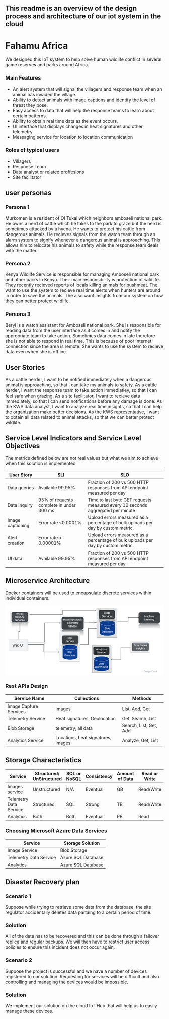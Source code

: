 ## This readme is an overview of the design process and architecture of our iot system in the cloud

# Fahamu Africa
We designed this IoT system to help solve human wildlife conflict in several game reserves and parks around Africa.

### Main Features
- An alert system that will signal the villagers and response team when an animal has invaded the village.
- Ability to detect animals with image captions and identify the level of threat they pose.
- Easy access to data that will help the response teams to learn about certain patterns.
- Ability to obtain real time data as the event occurs.
- UI interface that displays changes in heat signatures and other telemetry.
- Messaging service for location to location communication

### Roles of typical users
- Villagers
- Response Team
- Data analyst or related proffesions
- Site facilitator

## user personas
### Persona 1
Murkomen is a resident of Ol Tukai which neighbors amboseli national park. He owns a herd of cattle which he takes to the park to graze but the herd is sometimes attacked by a hyena. He wants to protect his cattle from dangerous animals. He recieves signals from the watch team through an alarm system to signify whenever a dangerous animal is approaching. This allows him to relocate his animals to safety while the response team deals with the matter.

### Persona 2
Kenya Wildlife Service is responsible for managing Amboseli national park and other parks in Kenya. Their main responsibility is protection of wildlife. They recently recieved reports of locals killing animals for bushmeat. The want to use the system to recieve real time alerts when hunters are around in order to save the animals. The also want insights from our system on how they can better protect wildlife.

### Persona 3
Beryl is a watch assistant for Amboseli national park. She is responsible for reading data from the user interface as it comes in and notify the appropriate team to take action. Sometimes data comes in late therefore she is not able to respond in real time. This is because of poor internet connection since the area is remote. She wants to use the system to recieve data even when she is offline.

## User Stories

As a cattle herder, I want to be notified immediately when a dangerous animal is approaching, so that I can take my animals to safety.
As a cattle herder, I want the response team to take action immediatley, so that I can feel safe when grazing.
As a site facilitator, I want to recieve data immediately, so that I can send notifications before any damage is done.
As the KWS data analyst, I want to analyze real time insights, so that I can help the organization make better decisions.
As the KWS representative, I want to obtain all data related to animal attacks, so that we can better protect wildlife.

## Service Level Indicators and Service Level Objectives
The metrics defined below are not real values but what we aim to achieve when this solution is implemented 

| User Story        | SLI                       |SLO                                                                                           |
| -----------       | ----------------------- |----------------------------------------------------------------------------------------------  |
| Data queries      | Available 99.95%                         |   Fraction of 200 vs 500 HTTP responses from API endpoint measured per day    |
| Data Inquiry      | 95% of requests complete in under 300 ms |Time to last byte GET requests measured every 10 seconds aggregated per minute|
| Image captioning  | Error rate <0.0001% | Upload errors measured as a percentage of bulk uploads per day by custom metric. |
| Alert creation    | Error rate < 0.00001% | Upload errors measured as a percentage of bulk uploads per day by custom metric.|
| UI data           | Available 99.95%     |  Fraction of 200 vs 500 HTTP responses from API endpoint measured per day |


## Microservice Architecture
Docker containers will be used to encapsulate discrete services within individual containers.

![image info](/images/Miro.PNG)

### Rest APIs Design
|Service Name |  Collections | Methods   |
|-------------|--------------|-----------|
|Image Capture Services | Images | List, Add, Get |
|Telemetry Service | Heat signatures, Geolocation | Get, Search, List |
|Blob Storage | telemetry, all data | Search, List, Get, Add |
|Analytics Service | Locations, heat signatures, images | Analyze, Get, List|
## Storage Characteristics
| Service | Structured/ UnStructured| SQL or NoSQL | Consistency | Amount of Data | Read or Write|
|---------|-------------------------|--------------|-------------|----------------|------------|
|Images service| Unstructured |          N/A       | Eventual    | GB             | Read/Write |
|Telemetry Data Service  |  Structured |   SQL  | Strong | TB | Read/Write|
|Analytics |  Both | Both | Eventual |  PB | Read|


### Choosing Microsoft Azure Data Services
| Service           | Storage Solution    |
|-------------------|---------------------|
|Image Service      | Blob Storage        |
|Telemetry Data Service |  Azure SQL Database |
|Analytics              |  Azure SQL Database   |   

## Disaster Recovery plan
### Scenario 1
Suppose while trying to retrieve some data from the database, the site regulator accidentally deletes data partaing to a certain period of time.
### Solution 
All of the data has to be recovered and this can be done through a failover replica and regular backups. We will then have to restrict user access policies to ensure this incident does not occur again.

### Scenario 2
Suppose the project is successful and we have a number of devices registered to our solution. Requesting for services will be difficult and also controlling and managing the devices would be impossible.
### Solution 
We implement our solution on the cloud IoT Hub that will help us to easily manage these devices.

